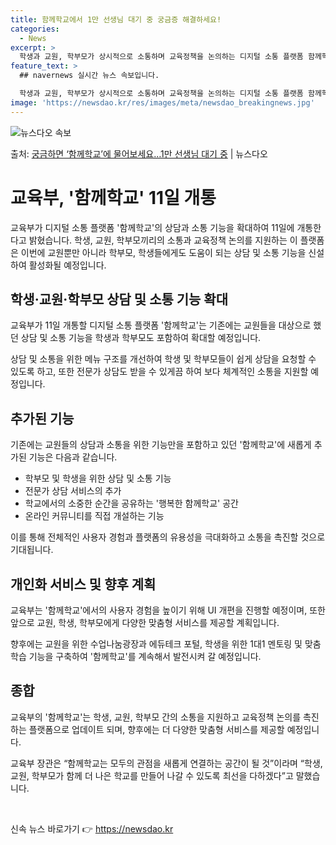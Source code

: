 ```yaml
---
title: 함께학교에서 1만 선생님 대기 중 궁금증 해결하세요!
categories:
  - News
excerpt: >
  학생과 교원, 학부모가 상시적으로 소통하며 교육정책을 논의하는 디지털 소통 플랫폼 함께학교의 상담소통기능이 …
feature_text: >
  ## navernews 실시간 뉴스 속보입니다.

  학생과 교원, 학부모가 상시적으로 소통하며 교육정책을 논의하는 디지털 소통 플랫폼 함께학교의 상담소통기능이 …
image: 'https://newsdao.kr/res/images/meta/newsdao_breakingnews.jpg'
---
```


![뉴스다오 속보](https://newsdao.kr/res/images/meta/newsdao_breakingnews.jpg)

<p>출처: <a href="https://newsdao.kr/3310" rel="dofollow">궁금하면 ‘함께학교’에 물어보세요…1만 선생님 대기 중</a> | 뉴스다오</p>

<h1>교육부, '함께학교' 11일 개통</h1>

교육부가 디지털 소통 플랫폼 '함께학교'의 상담과 소통 기능을 확대하여 11일에 개통한다고 밝혔습니다. 학생, 교원, 학부모끼리의 소통과 교육정책 논의를 지원하는 이 플랫폼은 이번에 교원뿐만 아니라 학부모, 학생들에게도 도움이 되는 상담 및 소통 기능을 신설하여 활성화될 예정입니다.

<h2 data-ke-size="size26">학생·교원·학부모 상담 및 소통 기능 확대</h2>
<p data-ke-size="size16">교육부가 11일 개통할 디지털 소통 플랫폼 '함께학교'는 기존에는 교원들을 대상으로 했던 상담 및 소통 기능을 학생과 학부모도 포함하여 확대할 예정입니다.</p>

상담 및 소통을 위한 메뉴 구조를 개선하여 학생 및 학부모들이 쉽게 상담을 요청할 수 있도록 하고, 또한 전문가 상담도 받을 수 있게끔 하여 보다 체계적인 소통을 지원할 예정입니다.

<h2 data-ke-size="size26">추가된 기능</h2>
<p data-ke-size="size16">기존에는 교원들의 상담과 소통을 위한 기능만을 포함하고 있던 '함께학교'에 새롭게 추가된 기능은 다음과 같습니다.</p>

<ul>
<li>학부모 및 학생을 위한 상담 및 소통 기능</li>
<li>전문가 상담 서비스의 추가</li>
<li>학교에서의 소중한 순간을 공유하는 '행복한 함께학교' 공간</li>
<li>온라인 커뮤니티를 직접 개설하는 기능</li>
</ul>

이를 통해 전체적인 사용자 경험과 플랫폼의 유용성을 극대화하고 소통을 촉진할 것으로 기대됩니다.

<h2 data-ke-size="size26">개인화 서비스 및 향후 계획</h2>
<p data-ke-size="size16">교육부는 '함께학교'에서의 사용자 경험을 높이기 위해 UI 개편을 진행할 예정이며, 또한 앞으로 교원, 학생, 학부모에게 다양한 맞춤형 서비스를 제공할 계획입니다.</p>

향후에는 교원을 위한 수업나눔광장과 에듀테크 포털, 학생을 위한 1대1 멘토링 및 맞춤학습 기능을 구축하여 '함께학교'를 계속해서 발전시켜 갈 예정입니다.

<h2 data-ke-size="size26">종합</h2>
<p data-ke-size="size16">교육부의 '함께학교'는 학생, 교원, 학부모 간의 소통을 지원하고 교육정책 논의를 촉진하는 플랫폼으로 업데이트 되며, 향후에는 더 다양한 맞춤형 서비스를 제공할 예정입니다.</p>

교육부 장관은 “함께학교는 모두의 관점을 새롭게 연결하는 공간이 될 것”이라며 “학생, 교원, 학부모가 함께 더 나은 학교를 만들어 나갈 수 있도록 최선을 다하겠다”고 말했습니다.
<p data-ke-size="size16">&nbsp;</p> 

신속 뉴스 바로가기 👉 <a href="https://newsdao.kr" rel="dofollow">https://newsdao.kr</a>


